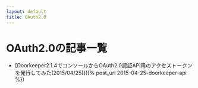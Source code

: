 ```yaml
---
layout: default
title: OAuth2.0
---
```

# OAuth2.0の記事一覧

- [Doorkeeper2.1.4でコンソールからOAuth2.0認証API用のアクセストークンを発行してみた(2015/04/25)]({% post_url 2015-04-25-doorkeeper-api %})
